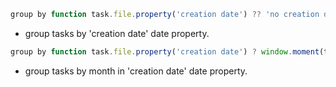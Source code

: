 <!-- placeholder to force blank line before included text -->


```javascript
group by function task.file.property('creation date') ?? 'no creation date'
```

- group tasks by 'creation date' date property.

```javascript
group by function task.file.property('creation date') ? window.moment(task.file.property('creation date')).format('MMMM') : 'no month'
```

- group tasks by month in 'creation date' date property.


<!-- placeholder to force blank line after included text -->
